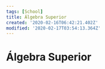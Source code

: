 ```yaml
---
tags: [School]
title: Álgebra Superior
created: '2020-02-16T06:42:21.402Z'
modified: '2020-02-17T03:54:13.364Z'
---
```


# Álgebra Superior



